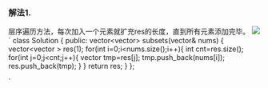 ### 解法1.
  层序遍历方法，每次加入一个元素就扩充res的长度，直到所有元素添加完毕。
  ![](https://pic.leetcode-cn.com/03408dfe78564b721a065bf3bb34bc4e933f321a6e5e5883f0a5096a88dadb0b-%E8%A7%A3%E6%9E%90.png)
`
class Solution {
public:
    vector<vector<int>> subsets(vector<int>& nums) {
        vector<vector<int> > res(1);
        for(int i=0;i<nums.size();i++){
            int cnt=res.size();
            for(int j=0;j<cnt;j++){
                vector<int> tmp=res[j];
                tmp.push_back(nums[i]);
                res.push_back(tmp);
            }
        }
        return res;
    }
};

`
